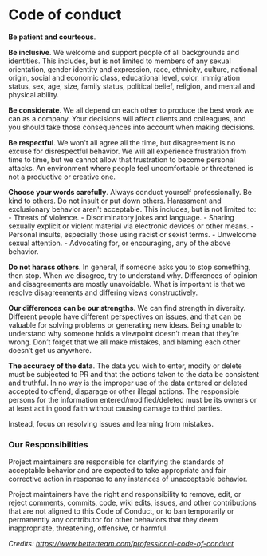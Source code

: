 # Code of conduct

**Be patient and courteous**.

**Be inclusive**. We welcome and support people of all backgrounds and identities. This includes, but is not limited to members of any sexual orientation, gender identity and expression, race, ethnicity, culture, national origin, social and economic class, educational level, color, immigration status, sex, age, size, family status, political belief, religion, and mental and physical ability.

**Be considerate**. We all depend on each other to produce the best work we can as a company. Your decisions will affect clients and colleagues, and you should take those consequences into account when making decisions.

**Be respectful**. We won't all agree all the time, but disagreement is no excuse for disrespectful behavior. We will all experience frustration from time to time, but we cannot allow that frustration to become personal attacks. An environment where people feel uncomfortable or threatened is not a productive or creative one.

**Choose your words carefully**. Always conduct yourself professionally. Be kind to others. Do not insult or put down others. Harassment and exclusionary behavior aren't acceptable. This includes, but is not limited to: - Threats of violence. - Discriminatory jokes and language. - Sharing sexually explicit or violent material via electronic devices or other means. - Personal insults, especially those using racist or sexist terms. - Unwelcome sexual attention. - Advocating for, or encouraging, any of the above behavior.

**Do not harass others**. In general, if someone asks you to stop something, then stop. When we disagree, try to understand why. Differences of opinion and disagreements are mostly unavoidable. What is important is that we resolve disagreements and differing views constructively.

**Our differences can be our strengths**. We can find strength in diversity. Different people have different perspectives on issues, and that can be valuable for solving problems or generating new ideas. Being unable to understand why someone holds a viewpoint doesn’t mean that they’re wrong. Don’t forget that we all make mistakes, and blaming each other doesn’t get us anywhere.

**The accuracy of the data**. The data you wish to enter, modify or delete must be subjected to PR and that the actions taken to the data be consistent and truthful. In no way is the improper use of the data entered or deleted accepted to offend, disparage or other illegal actions. The responsible persons for the information entered/modified/deleted must be its owners or at least act in good faith without causing damage to third parties.

Instead, focus on resolving issues and learning from mistakes.

### Our Responsibilities
Project maintainers are responsible for clarifying the standards of acceptable behavior and are expected to take appropriate and fair corrective action in response to any instances of unacceptable behavior.

Project maintainers have the right and responsibility to remove, edit, or reject comments, commits, code, wiki edits, issues, and other contributions that are not aligned to this Code of Conduct, or to ban temporarily or permanently any contributor for other behaviors that they deem inappropriate, threatening, offensive, or harmful.

*Credits: https://www.betterteam.com/professional-code-of-conduct*
